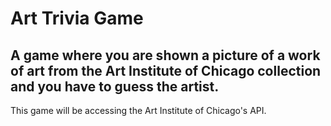 # Art Trivia Game
## A game where you are shown a picture of a work of art from the Art Institute of Chicago collection and you have to guess the artist.
This game will be accessing the Art Institute of Chicago's API.

